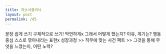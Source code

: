 ```yaml
---
title: 자소서클리닉
layout: post
permalink: /d5
---
```


문장 쉽게 쓰기
구체적으로 쓰기!
    막연하게x
    그래서 어떻게 했는지?
    이유, 계기는?
    행동중심
스스로 깎아내리는 표현x
성장과정 >> 직무에 맞는 사건
팩트 >> 그것을 통해 무엇을 느꼈는지, 어떤 노력?